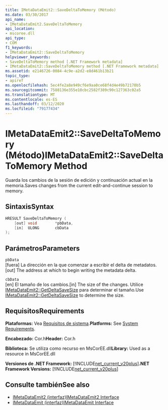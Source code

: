 ```yaml
---
title: IMetaDataEmit2::SaveDeltaToMemory (Método)
ms.date: 03/30/2017
api_name:
- IMetaDataEmit2.SaveDeltaToMemory
api_location:
- mscoree.dll
api_type:
- COM
f1_keywords:
- IMetaDataEmit2::SaveDeltaToMemory
helpviewer_keywords:
- SaveDeltaToMemory method [.NET Framework metadata]
- IMetaDataEmit2::SaveDeltaToMemory method [.NET Framework metadata]
ms.assetid: e2146726-0084-4c9e-a2d2-e8d461b13b21
topic_type:
- apiref
ms.openlocfilehash: 5ec4fe2a8e949cf6e9aa0ce68f4d4e49b72170b5
ms.sourcegitcommit: 7588136e355e10cbc2582f389c90c127363c02a5
ms.translationtype: MT
ms.contentlocale: es-ES
ms.lasthandoff: 03/12/2020
ms.locfileid: "79177434"
---
```

# <a name="imetadataemit2savedeltatomemory-method"></a><span data-ttu-id="a4d4b-102">IMetaDataEmit2::SaveDeltaToMemory (Método)</span><span class="sxs-lookup"><span data-stu-id="a4d4b-102">IMetaDataEmit2::SaveDeltaToMemory Method</span></span>
<span data-ttu-id="a4d4b-103">Guarda los cambios de la sesión de edición y continuación actual en la memoria.</span><span class="sxs-lookup"><span data-stu-id="a4d4b-103">Saves changes from the current edit-and-continue session to memory.</span></span>  
  
## <a name="syntax"></a><span data-ttu-id="a4d4b-104">Sintaxis</span><span class="sxs-lookup"><span data-stu-id="a4d4b-104">Syntax</span></span>  
  
```cpp  
HRESULT SaveDeltaToMemory (  
    [out] void        *pbData,
    [in]  ULONG       cbData  
);  
```  
  
## <a name="parameters"></a><span data-ttu-id="a4d4b-105">Parámetros</span><span class="sxs-lookup"><span data-stu-id="a4d4b-105">Parameters</span></span>  
 `pbData`  
 <span data-ttu-id="a4d4b-106">[fuera] La dirección en la que comenzar a escribir el delta de metadatos.</span><span class="sxs-lookup"><span data-stu-id="a4d4b-106">[out] The address at which to begin writing the metadata delta.</span></span>  
  
 `cbData`  
 <span data-ttu-id="a4d4b-107">[en] El tamaño de los cambios.</span><span class="sxs-lookup"><span data-stu-id="a4d4b-107">[in] The size of the changes.</span></span> <span data-ttu-id="a4d4b-108">Utilice [IMetaDataEmit2::GetDeltaSaveSize](../../../../docs/framework/unmanaged-api/metadata/imetadataemit2-getdeltasavesize-method.md) para determinar el tamaño.</span><span class="sxs-lookup"><span data-stu-id="a4d4b-108">Use [IMetaDataEmit2::GetDeltaSaveSize](../../../../docs/framework/unmanaged-api/metadata/imetadataemit2-getdeltasavesize-method.md) to determine the size.</span></span>  
  
## <a name="requirements"></a><span data-ttu-id="a4d4b-109">Requisitos</span><span class="sxs-lookup"><span data-stu-id="a4d4b-109">Requirements</span></span>  
 <span data-ttu-id="a4d4b-110">**Plataformas:** Vea [Requisitos de sistema](../../../../docs/framework/get-started/system-requirements.md).</span><span class="sxs-lookup"><span data-stu-id="a4d4b-110">**Platforms:** See [System Requirements](../../../../docs/framework/get-started/system-requirements.md).</span></span>  
  
 <span data-ttu-id="a4d4b-111">**Encabezado:** Cor.h</span><span class="sxs-lookup"><span data-stu-id="a4d4b-111">**Header:** Cor.h</span></span>  
  
 <span data-ttu-id="a4d4b-112">**Biblioteca:** Se utiliza como recurso en MsCorEE.dll</span><span class="sxs-lookup"><span data-stu-id="a4d4b-112">**Library:** Used as a resource in MsCorEE.dll</span></span>  
  
 <span data-ttu-id="a4d4b-113">**Versiones de .NET Framework:** [!INCLUDE[net_current_v20plus](../../../../includes/net-current-v20plus-md.md)]</span><span class="sxs-lookup"><span data-stu-id="a4d4b-113">**.NET Framework Versions:** [!INCLUDE[net_current_v20plus](../../../../includes/net-current-v20plus-md.md)]</span></span>  
  
## <a name="see-also"></a><span data-ttu-id="a4d4b-114">Consulte también</span><span class="sxs-lookup"><span data-stu-id="a4d4b-114">See also</span></span>

- [<span data-ttu-id="a4d4b-115">IMetaDataEmit2 (interfaz)</span><span class="sxs-lookup"><span data-stu-id="a4d4b-115">IMetaDataEmit2 Interface</span></span>](../../../../docs/framework/unmanaged-api/metadata/imetadataemit2-interface.md)
- [<span data-ttu-id="a4d4b-116">IMetaDataEmit (interfaz)</span><span class="sxs-lookup"><span data-stu-id="a4d4b-116">IMetaDataEmit Interface</span></span>](../../../../docs/framework/unmanaged-api/metadata/imetadataemit-interface.md)
